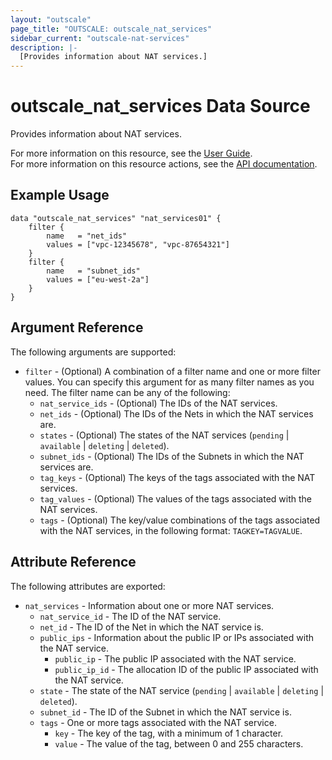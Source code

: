 ```yaml
---
layout: "outscale"
page_title: "OUTSCALE: outscale_nat_services"
sidebar_current: "outscale-nat-services"
description: |-
  [Provides information about NAT services.]
---
```


# outscale_nat_services Data Source

Provides information about NAT services.

For more information on this resource, see the [User Guide](https://docs.outscale.com/en/userguide/About-NAT-Gateways.html).  
For more information on this resource actions, see the [API documentation](https://docs.outscale.com/api#3ds-outscale-api-natservice).

## Example Usage

```hcl
data "outscale_nat_services" "nat_services01" {
    filter {
        name   = "net_ids"
        values = ["vpc-12345678", "vpc-87654321"]
    }
    filter {
        name   = "subnet_ids"
        values = ["eu-west-2a"]
    }
}
```

## Argument Reference

The following arguments are supported:

* `filter` - (Optional) A combination of a filter name and one or more filter values. You can specify this argument for as many filter names as you need. The filter name can be any of the following:
    * `nat_service_ids` - (Optional) The IDs of the NAT services.
    * `net_ids` - (Optional) The IDs of the Nets in which the NAT services are.
    * `states` - (Optional) The states of the NAT services (`pending` \| `available` \| `deleting` \| `deleted`).
    * `subnet_ids` - (Optional) The IDs of the Subnets in which the NAT services are.
    * `tag_keys` - (Optional) The keys of the tags associated with the NAT services.
    * `tag_values` - (Optional) The values of the tags associated with the NAT services.
    * `tags` - (Optional) The key/value combinations of the tags associated with the NAT services, in the following format: `TAGKEY=TAGVALUE`.

## Attribute Reference

The following attributes are exported:

* `nat_services` - Information about one or more NAT services.
    * `nat_service_id` - The ID of the NAT service.
    * `net_id` - The ID of the Net in which the NAT service is.
    * `public_ips` - Information about the public IP or IPs associated with the NAT service.
        * `public_ip` - The public IP associated with the NAT service.
        * `public_ip_id` - The allocation ID of the public IP associated with the NAT service.
    * `state` - The state of the NAT service (`pending` \| `available` \| `deleting` \| `deleted`).
    * `subnet_id` - The ID of the Subnet in which the NAT service is.
    * `tags` - One or more tags associated with the NAT service.
        * `key` - The key of the tag, with a minimum of 1 character.
        * `value` - The value of the tag, between 0 and 255 characters.
